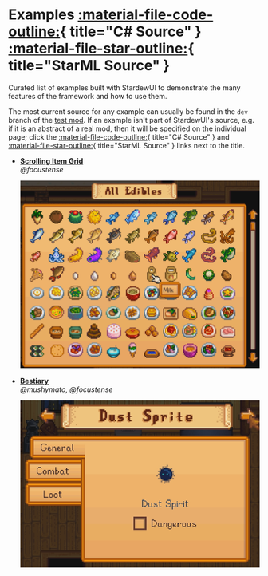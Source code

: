 # Examples [:material-file-code-outline:](https://github.com/focustense/StardewUI/blob/dev/TestMod/Examples/){ title="C# Source" } [:material-file-star-outline:](https://github.com/focustense/StardewUI/blob/dev/TestMod/assets/views/){ title="StarML Source" }

Curated list of examples built with StardewUI to demonstrate the many features of the framework and how to use them.

The most current source for any example can usually be found in the `dev` branch of the [test mod](https://github.com/focustense/StardewUI/tree/dev/TestMod). If an example isn't part of StardewUI's source, e.g. if it is an abstract of a real mod, then it will be specified on the individual page; click the [:material-file-code-outline:](#){ title="C# Source" } and [:material-file-star-outline:](#){ title="StarML Source" } links next to the title.

<div class="grid cards examples" markdown>

-   [**Scrolling Item Grid**](scrolling-item-grid.md)  
    _@focustense_

    [![Scrolling Item Grid](../images/example-itemgrid.png)](scrolling-item-grid.md)

-   [**Bestiary**](bestiary.md)  
    _@mushymato, @focustense_

    [![Bestiary](../images/example-bestiary.png)](bestiary.md)

</div>